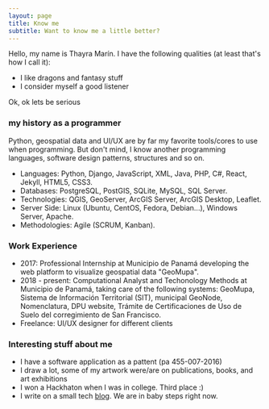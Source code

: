 ```yaml
---
layout: page
title: Know me
subtitle: Want to know me a little better?
---
```


Hello, my name is Thayra Marín. I have the following qualities (at least that's how I call it):

- I like dragons and fantasy stuff
- I consider myself a good listener

Ok, ok lets be serious

### my history as a programmer

Python, geospatial data and UI/UX are by far my favorite tools/cores to use when programming. But don't mind, I know another programming languages, software design patterns, structures and so on. 

- Languages: Python, Django, JavaScript, XML, Java, PHP, C#, React, Jekyll, HTML5, CSS3.
- Databases: PostgreSQL, PostGIS, SQLite, MySQL, SQL Server.           
- Technologies: QGIS, GeoServer, ArcGIS Server, ArcGIS Desktop, Leaflet.
- Server Side: Linux (Ubuntu, CentOS, Fedora, Debian...), Windows Server, Apache. 
- Methodologies: Agile (SCRUM, Kanban).

### Work Experience

- 2017: Professional Internship at Municipio de Panamá developing the web platform to visualize geospatial data "GeoMupa".
- 2018 - present: Computational Analyst and Techonology Methods at Municipio de Panamá, taking care of the following systems: GeoMupa, Sistema de Información Territorial (SIT), municipal GeoNode, Nomenclatura, DPU website, Trámite de Certificaciones de Uso de Suelo del corregimiento de San Francisco. 
- Freelance: UI/UX designer for different clients

### Interesting stuff about me

- I have a software application as a pattent (pa 455-007-2016)
- I draw a lot, some of my artwork were/are on publications, books, and art exhibitions
- I won a Hackhaton when I was in college. Third place :) 
- I write on a small tech [blog](https://https://anotherprogrammer.com/). We are in baby steps right now. 